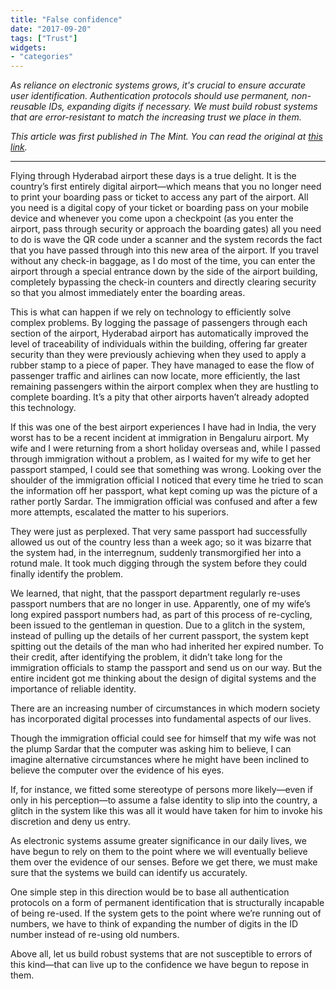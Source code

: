 ```yaml
---
title: "False confidence"
date: "2017-09-20"
tags: ["Trust"]
widgets: 
- "categories"
---
```


*As reliance on electronic systems grows, it's crucial to ensure accurate user identification. Authentication protocols should use permanent, non-reusable IDs, expanding digits if necessary. We must build robust systems that are error-resistant to match the increasing trust we place in them.*
<!--more-->
*This article was first published in The Mint. You can read the original at [this link](https://www.livemint.com/Opinion/RU65lLXf4H2zQF3awymlyJ/False-confidence.html).*

---

Flying through Hyderabad airport these days is a true delight. It is the country’s first entirely digital airport—which means that you no longer need to print your boarding pass or ticket to access any part of the airport. All you need is a digital copy of your ticket or boarding pass on your mobile device and whenever you come upon a checkpoint (as you enter the airport, pass through security or approach the boarding gates) all you need to do is wave the QR code under a scanner and the system records the fact that you have passed through into this new area of the airport. If you travel without any check-in baggage, as I do most of the time, you can enter the airport through a special entrance down by the side of the airport building, completely bypassing the check-in counters and directly clearing security so that you almost immediately enter the boarding areas.

This is what can happen if we rely on technology to efficiently solve complex problems. By logging the passage of passengers through each section of the airport, Hyderabad airport has automatically improved the level of traceability of individuals within the building, offering far greater security than they were previously achieving when they used to apply a rubber stamp to a piece of paper. They have managed to ease the flow of passenger traffic and airlines can now locate, more efficiently, the last remaining passengers within the airport complex when they are hustling to complete boarding. It’s a pity that other airports haven’t already adopted this technology.

If this was one of the best airport experiences I have had in India, the very worst has to be a recent incident at immigration in Bengaluru airport. My wife and I were returning from a short holiday overseas and, while I passed through immigration without a problem, as I waited for my wife to get her passport stamped, I could see that something was wrong. Looking over the shoulder of the immigration official I noticed that every time he tried to scan the information off her passport, what kept coming up was the picture of a rather portly Sardar. The immigration official was confused and after a few more attempts, escalated the matter to his superiors.

They were just as perplexed. That very same passport had successfully allowed us out of the country less than a week ago; so it was bizarre that the system had, in the interregnum, suddenly transmorgified her into a rotund male. It took much digging through the system before they could finally identify the problem.

We learned, that night, that the passport department regularly re-uses passport numbers that are no longer in use. Apparently, one of my wife’s long expired passport numbers had, as part of this process of re-cycling, been issued to the gentleman in question. Due to a glitch in the system, instead of pulling up the details of her current passport, the system kept spitting out the details of the man who had inherited her expired number. To their credit, after identifying the problem, it didn’t take long for the immigration officials to stamp the passport and send us on our way. But the entire incident got me thinking about the design of digital systems and the importance of reliable identity.

There are an increasing number of circumstances in which modern society has incorporated digital processes into fundamental aspects of our lives.

Though the immigration official could see for himself that my wife was not the plump Sardar that the computer was asking him to believe, I can imagine alternative circumstances where he might have been inclined to believe the computer over the evidence of his eyes.

If, for instance, we fitted some stereotype of persons more likely—even if only in his perception—to assume a false identity to slip into the country, a glitch in the system like this was all it would have taken for him to invoke his discretion and deny us entry.

As electronic systems assume greater significance in our daily lives, we have begun to rely on them to the point where we will eventually believe them over the evidence of our senses. Before we get there, we must make sure that the systems we build can identify us accurately.

One simple step in this direction would be to base all authentication protocols on a form of permanent identification that is structurally incapable of being re-used. If the system gets to the point where we’re running out of numbers, we have to think of expanding the number of digits in the ID number instead of re-using old numbers.

Above all, let us build robust systems that are not susceptible to errors of this kind—that can live up to the confidence we have begun to repose in them.

